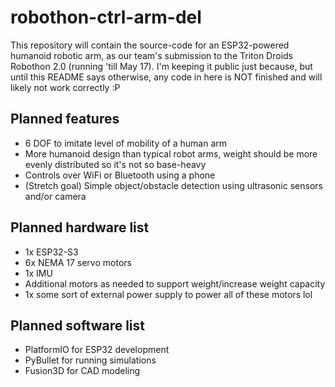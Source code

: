 # robothon-ctrl-arm-del

This repository will contain the source-code for an ESP32-powered humanoid robotic arm, as our team's submission to the Triton Droids Robothon 2.0 (running 'till May 17). I'm keeping it public just because, but until this README says otherwise, any code in here is NOT finished and will likely not work correctly :P

## Planned features
- 6 DOF to imitate level of mobility of a human arm
- More humanoid design than typical robot arms, weight should be more evenly distributed so it's not so base-heavy
- Controls over WiFi or Bluetooth using a phone
- (Stretch goal) Simple object/obstacle detection using ultrasonic sensors and/or camera

## Planned hardware list
- 1x ESP32-S3
- 6x NEMA 17 servo motors
- 1x IMU
- Additional motors as needed to support weight/increase weight capacity
- 1x some sort of external power supply to power all of these motors lol

## Planned software list
- PlatformIO for ESP32 development
- PyBullet for running simulations
- Fusion3D for CAD modeling
